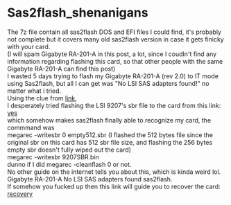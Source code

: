 # Sas2flash_shenanigans
The 7z file contain all sas2flash DOS and EFI files I could find, it's probably not complete but it covers many old sas2flash version in case it gets finicky with your card.  
(I will spam Gigabyte RA-201-A in this post, a lot, since I coudln't find any information regarding flashing this card, so that other people with the same Gigabyte RA-201-A can find this post)  
I wasted 5 days trying to flash my Gigabyte RA-201-A (rev 2.0) to IT mode using Sas2flash, but all I can get was "No LSI SAS adapters found!" no matter what i tried.  
Using the clue from [link](https://www.truenas.com/community/threads/ibm-serveraid-m1015-and-no-lsi-sas-adapters-found.27445/),  
I desperately tried flashing the LSI 9207's sbr file to the card from this link: [yes](https://forums.servethehome.com/index.php?threads/the-complete-lsi-avago-broadcom-sbr-download-megathread.33607/)  
which somehow makes sas2flash finally able to recognize my card, the commmand was  
megarec -writesbr 0 empty512.sbr (I flashed the 512 bytes file since the original sbr on this card has 512 sbr file size, and flashing the 256 bytes empty sbr doesn't fully  wiped out the card)  
megarec -writesbr 9207SBR.bin  
dunno if I did megarec -cleanflash 0 or not.  
No other guide on the internet tells you about this, which is kinda weird lol.  
Gigabyte RA-201-A No LSI SAS adapters found sas2flash.  
If somehow you fucked up then this link will guide you to recover the card: [recovery](https://forums.servethehome.com/index.php?threads/is-there-a-way-to-restore-an-lsi-2208-after-firmware-update-failure.13237/)  
